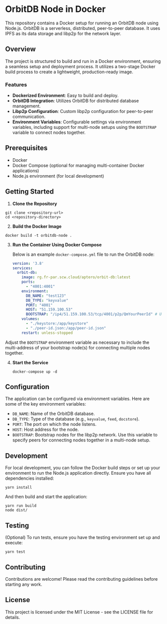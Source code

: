 # OrbitDB Node in Docker

This repository contains a Docker setup for running an OrbitDB node using Node.js. OrbitDB is a serverless, distributed, peer-to-peer database. It uses IPFS as its data storage and libp2p for the network layer.

## Overview

The project is structured to build and run in a Docker environment, ensuring a seamless setup and deployment process. It utilizes a two-stage Docker build process to create a lightweight, production-ready image.

### Features

- **Dockerized Environment**: Easy to build and deploy.
- **OrbitDB Integration**: Utilizes OrbitDB for distributed database management.
- **Libp2p Configuration**: Custom libp2p configuration for peer-to-peer communication.
- **Environment Variables**: Configurable settings via environment variables, including support for multi-node setups using the `BOOTSTRAP` variable to connect nodes together.

## Prerequisites

- Docker
- Docker Compose (optional for managing multi-container Docker applications)
- Node.js environment (for local development)

## Getting Started

1. **Clone the Repository**

```
git clone <repository-url>
cd <repository-directory>
```

2. **Build the Docker Image**

```
docker build -t orbitdb-node .
```

3. **Run the Container Using Docker Compose**

   Below is an example `docker-compose.yml` file to run the OrbitDB node:

   ```yaml
   version: '3.8'
   services:
     orbit-db:
       image: rg.fr-par.scw.cloud/aptero/orbit-db:latest
       ports:
         - "4001:4001"
       environment:
         DB_NAME: "test123"
         DB_TYPE: "keyvalue"
         PORT: "4001"
         HOST: "51.159.100.53"
         BOOTSTRAP: "/ip4/51.159.100.53/tcp/4001/p2p/QmYourPeerId" # Use when connecting nodes together
       volumes:
         - "./keystore:/app/keystore"
         - "./peer-id.json:/app/peer-id.json"
       restart: unless-stopped
   ```

Adjust the `BOOTSTRAP` environment variable as necessary to include the multi-address of your bootstrap node(s) for connecting multiple nodes together.

4. **Start the Service**

   ```
   docker-compose up -d
   ```

## Configuration

The application can be configured via environment variables. Here are some of the key environment variables:

- `DB_NAME`: Name of the OrbitDB database.
- `DB_TYPE`: Type of the database (e.g., `keyvalue`, `feed`, `docstore`).
- `PORT`: The port on which the node listens.
- `HOST`: Host address for the node.
- `BOOTSTRAP`: Bootstrap nodes for the libp2p network. Use this variable to specify peers for connecting nodes together in a multi-node setup.

## Development

For local development, you can follow the Docker build steps or set up your environment to run the Node.js application directly. Ensure you have all dependencies installed:

```
yarn install
```

And then build and start the application:

```
yarn run build
node dist/
```

## Testing

(Optional) To run tests, ensure you have the testing environment set up and execute:

```
yarn test
```

## Contributing

Contributions are welcome! Please read the contributing guidelines before starting any work.

## License

This project is licensed under the MIT License - see the LICENSE file for details.